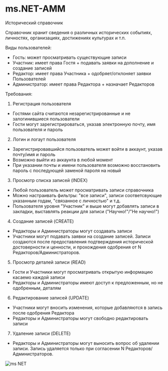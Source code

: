 # ms.NET-AMM

Исторический справочник

Справочник хранит сведения о различных исторических событиях, личностях, организациях, достижениях культурах и т.п.

Виды пользователей:

- Гость: может просматривать существующие записи
- Участник: имеет права Гостя + подавать заявки на дополнение и создание записей
- Редактор: имеет права Участника + одобряет/отклоняет заявки Пользователей
- Администратор: имеет права Редактора + назначает Редакторов

Требования:

1. Регистрация пользователя
- Гостями сайта считаются незарегистрированные и не залогинившиеся пользователи
- Гости могут зарегистрироваться, указав электронную почту, имя пользователя и пароль

2. Логин и логаут пользователя
- Зарегистрировавшийся пользователь может войти в аккаунт, указав почту/имя и пароль
- Возможно выйти из аккаунта в любой момент
- При указании почты и имени пользователя возможно восстановить пароль с последующей заменой пароля на новый

3. Просмотр списка записей (INDEX)
 - Любой пользователь может просматривать записи справочника
 - Можно настраивать фильтры: "все записи", записи соответсвующие указанным годам, "связанное с личностью" и т.д.
 - Пользователя уровня "Участник" и выше могут добавлять записи в закладки, выставлять реакции для записи ("Научно!"/"Не научно!")

4. Создание записей (CREATE)
 - Редакторы и Администраторы могут создавать записи
 - Участники могут подавать заявки на создание записей. Записи создаются после предоставления подтверждения исторической достоверности и ценности, и прохождения одобрения от N Редакторов/Администраторов.

5. Просмотр деталей записи (READ)
 - Гости и Участники могут просматривать открытую информацию касаемо каждой записи
 - Редакторы и Администраторы имеют доступ к предложенным, но не одобренным, деталям

6. Редактирование записей (UPDATE)
 - Участники могут вносить изменения, которые добавляются в запись после одобрения Редактора
 - Редакторы и Администраторы могут свободно редактировать записи

7. Удаление записи (DELETE)
 - Редакторы и Администраторы могут выносить вопрос об удалении записи. Запись удаляется только при согласении N Редакторов/Администраторов.



![ms NET](https://github.com/user-attachments/assets/4b477b84-8e28-4e96-a4bd-e3baaf1d8899)

